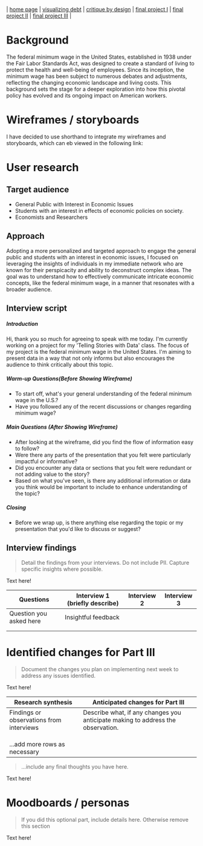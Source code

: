 | [home page](https://gurujiii2507.github.io/tswd-portfolio/) | [visualizing debt](visualizing-government-debt) | [critique by design](critique-by-design) | [final project I](final-project-part-one) | [final project II](final-project-part-two) | [final project III](final-project-part-three) |

# Background
The federal minimum wage in the United States, established in 1938 under the Fair Labor Standards Act, was designed to create a standard of living to protect the health and well-being of employees. Since its inception, the minimum wage has been subject to numerous debates and adjustments, reflecting the changing economic landscape and living costs. This background sets the stage for a deeper exploration into how this pivotal policy has evolved and its ongoing impact on American workers.


# Wireframes / storyboards
I have decided to use shorthand to integrate my wireframes and storyboards, which can eb viewed in the following link:


# User research 

## Target audience
- General Public with Interest in Economic Issues
- Students with an interest in effects of economic policies on society.
- Economists and Researchers

## Approach
Adopting a more personalized and targeted approach to engage the general public and students with an interest in economic issues, I focused on leveraging the insights of individuals in my immediate network who are known for their perspicacity and ability to deconstruct complex ideas. The goal was to understand how to effectively communicate intricate economic concepts, like the federal minimum wage, in a manner that resonates with a broader audience.


## Interview script
##### Introduction
Hi, thank you so much for agreeing to speak with me today. I'm currently working on a project for my 'Telling Stories with Data' class. The focus of my project is the federal minimum wage in the United States. I'm aiming to present data in a way that not only informs but also encourages the audience to think critically about this topic.


##### Warm-up Questions(Before Showing Wireframe)
- To start off, what's your general understanding of the federal minimum wage in the U.S.?
- Have you followed any of the recent discussions or changes regarding minimum wage?


##### Main Questions (After Showing Wireframe)
- After looking at the wireframe, did you find the flow of information easy to follow?
- Were there any parts of the presentation that you felt were particularly impactful or informative?
- Did you encounter any data or sections that you felt were redundant or not adding value to the story?
- Based on what you've seen, is there any additional information or data you think would be important to include to enhance understanding of the topic?


##### Closing
- Before we wrap up, is there anything else regarding the topic or my presentation that you'd like to discuss or suggest?


## Interview findings
> Detail the findings from your interviews.  Do not include PII.  Capture specific insights where possible.

Text here!

| Questions               | Interview 1 (briefly describe) | Interview 2 | Interview 3 |
|-------------------------|--------------------------------|-------------|-------------|
| Question you asked here | Insightful feedback            |             |             |
|                         |                                |             |             |
|                         |                                |             |             |



# Identified changes for Part III
> Document the changes you plan on implementing next week to address any issues identified.  

Text here!

| Research synthesis                       | Anticipated changes for Part III                                                |
|------------------------------------------|---------------------------------------------------------------------------------|
| Findings or observations from interviews | Describe what, if any changes you anticipate making to address the observation. |
|                                          |                                                                                 |
|                                          |                                                                                 |
|                                          |                                                                                 |
| ...add more rows as necessary            |                                                                                 |

> ...include any final thoughts you have here. 

Text here!

# Moodboards / personas
> If you did this optional part, include details here.  Otherwise remove this section

Text here!

